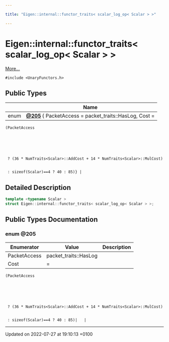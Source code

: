 ```yaml
---

title: "Eigen::internal::functor_traits< scalar_log_op< Scalar > >"

---
```


# Eigen::internal::functor_traits< scalar_log_op< Scalar > >



 [More...](#detailed-description)


`#include <UnaryFunctors.h>`

## Public Types

|                | Name           |
| -------------- | -------------- |
| enum| **[@205](http://example.org/classes/structeigen_1_1internal_1_1functor__traits_3_01scalar__log__op_3_01scalar_01_4_01_4/#enum-@205)** { PacketAccess = packet_traits<Scalar>::HasLog, Cost =
    (PacketAccess
     




     
     ? (36 * NumTraits<Scalar>::AddCost + 14 * NumTraits<Scalar>::MulCost)

     
     : sizeof(Scalar)==4 ? 40 : 85)} |

## Detailed Description

```cpp
template <typename Scalar >
struct Eigen::internal::functor_traits< scalar_log_op< Scalar > >;
```

## Public Types Documentation

### enum @205

| Enumerator | Value | Description |
| ---------- | ----- | ----------- |
| PacketAccess | packet_traits<Scalar>::HasLog|   |
| Cost | =
    (PacketAccess
     




     
     ? (36 * NumTraits<Scalar>::AddCost + 14 * NumTraits<Scalar>::MulCost)

     
     : sizeof(Scalar)==4 ? 40 : 85)|   |




-------------------------------

Updated on 2022-07-27 at 19:10:13 +0100